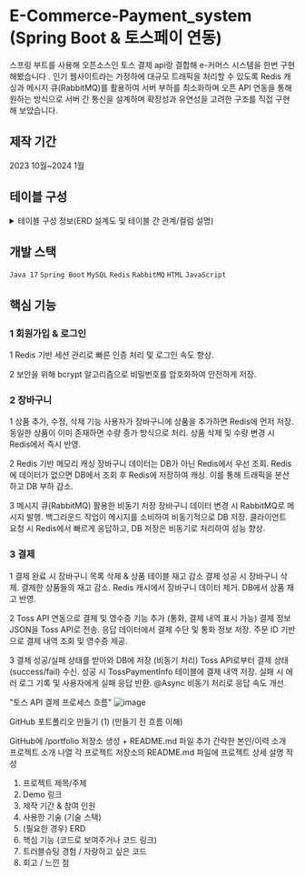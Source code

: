 # **E-Commerce-Payment_system (Spring Boot & 토스페이 연동)**
스프링 부트를 사용해 오픈소스인 토스 결제 api랑 결합해 e-커머스 시스템을 한번 구현 해봤습니다 . 인기 웹사이트라는 가정하에 대규모 트래픽을 처리할 수 있도록 Redis 캐싱과 메시지 큐(RabbitMQ)를 활용하여 서버 부하를 최소화하며 오픈 API 연동을 통해 원하는 방식으로 서버 간 통신을 설계하며 확장성과 유연성을 고려한 구조를 직접 구현해 보았습니다.
## 제작 기간
2023 10월~2024 1월

## 테이블 구성
<details>
  <summary>테이블 구성 정보(ERD 설계도 및 테이블 간 관계/컬럼 설명)</summary>

  ![image](https://github.com/user-attachments/assets/9f543a9e-347b-4fd8-bce3-f3170f30be48)

  1 유저 테이블


  ![image](https://github.com/user-attachments/assets/a58aa0ec-3044-4c76-bd76-c13eacb1ec17)

  유저의 기본 정보를 저장하는 테이블입니다.

    - **user_id**: 유저 번호 (BIGNINT UNSIGNED, 기본 키)
        -  `INT`를 사용할 수 있지만,유저 수가 많은 대규모 사이트라는 생각을 구현 함으로써 확장 가능성을 고려해 `BIGINT`를 사용함,@GeneratedValue(strategy = GenerationType.IDENTITY)설정으로 가입순서대로 번호 매기게 함
    - **name**: 유저 이름 (VARCHAR(255), NOT NULL)
    - **phone**: 유저 핸드폰 (VARCHAR(11), NOT NULL)
        - 핸드폰 번호 길이에 맞게 11자로 제한 함
    - **signup_id**: 유저 아이디 (VARCHAR(15), NOT NULL)
        - 아이디 길이를 15자로 제한, 중복 방지로 'JPA'에서 @Column(unique = true) 설정과 existsBySignupId(signupId) 메서드를 사용하여 회원가입 시 중복된 이메일이 저장되지 않도록 처리함.
    - **signup_password**:유저 비밀번호 (varchar(255), NOT NULL)
        - bcrypt라는 비밀번호 해싱 알고리즘을 사용함으로써 암호화된 비밀번호로 db에 저장되게 힘을 가함
    - **created_at**: 생성 날짜 (TIMESTAMP, NOT NULL)
    - **updated_at**: 업데이트 날짜 (datetime(6), NOT NULL)
        - 회원가입 정보 수정하면 최근에 언제 바꿨는지 시간 데이터 저장
     
          예시 @@@@@@@@@@@@@@@@@@@@@@@@@@@@@22
  2 상품 테이블
  ![image](https://github.com/user-attachments/assets/a59509bb-d20f-4087-8267-672465a6b450)

  웹 사이트에 있는 모든 상품 정보들을 담고있는 테이블 입니다.

    - **prodcut_id**: 상품 번호 (BIGNINT UNSIGNED, 기본 키)
        - 상품 번호도`INT`를 사용할 수 있지만,수많은 상품 등록을 예상해 `BIGINT`를 사용함,@GeneratedValue(strategy = GenerationType.IDENTITY)설정으로 상품 등록 순서대로 번호 매기게함.
    - **name**: 상품 이름 (VARCHAR(255), NOT NULL)
    - **price**: 상품 가격(INT, NOT NULL)
    - **category**: 상품 종류 (VARCHAR(255), NOT NULL)
    - **country**: 상품 이름 (VARCHAR(255), NOT NULL)
    - **manufacturer**: 제조 업체 (VARCHAR(255), NOT NULL)
    - **quantity**: 재고 수량 (INT, NOT NULL)
      


  3 장바구니 테이블
  ![image](https://github.com/user-attachments/assets/4de8cfa4-b2f2-4280-bb57-06b00b80ad18)

  유저들의 장바구니 데이터를 담고 있는 테이블입니다
  


   - **cart_id**: 유저 번호 (BIGNINT UNSIGNED, 기본 키)
        - 수많은 장바구니 데이터 등록을 예상해 `BIGINT`를 사용함,@GeneratedValue(strategy = GenerationType.IDENTITY)설정으로 장바구니 생성 순서대로 번호 매기게함.
   - **prodcut_id**: 상품 이름 (BIGNINT UNSIGNED, 유니크 키)
        - 상품 테이블의 상품 ID를 참조하는 외래 키로, 장바구니에 상품이 추가되면 해당 상품의 번호가 저장됨 이후 상품 번호를 활용하여 상품 테이블에서 가격 및 재고 수량을 조회하여 표시함.
   - **user_id**: 상품 이름 (BIGNINT UNSIGNED, 유니크 키)
        - 유저 테이블의 ID를 참조하는 외래 키로, 장바구니가 특정 사용자에게 속하도록 설정됨 로그인한 사용자의 user_id를 기반으로 장바구니 목록을 조회하여 해당 사용자의 장바구니 정보를 가져올 수 있음.
   - **signup_id**: 유저 아이디 (VARCHAR(15), NOT NULL)
   - **quantity**: 재고 수량 (INT, NOT NULL)
       - 사용자가 장바구니에 추가한 상품의 개수를 저장하는 필드 동일한 상품을 여러 개 담을 경우, 해당 상품의 quantity 값이 증가함 또한 추가하기전 상품 id를 통해 재고가 남아있는지 확인
   - **created_at**: 생성 날짜 (TIMESTAMP, NOT NULL)
   - **updated_at**: 업데이트 날짜 (datetime(6), NOT NULL)
       - 장바구니 추가/삭제/변경하면 최근에 언제 바꿨는지 시간 데이터 저장.
   
  

  4 사이트 결제기록 테이블
  ![image](https://github.com/user-attachments/assets/fba95565-867d-4a2b-b24c-7d5218f3c819)

  사이트에서 유저가 언제, 어떤 상품을 얼마나 구매했는지 또는 결제가 성공했는지 실패했는지를 기록하는 DB 테이블입니다.
   - **web_payment_id**:결제 번호 (BIGNINT UNSIGNED, 기본 키)
        - 수많은 결제를 예상해 `BIGINT`를 사용함,@GeneratedValue(strategy = GenerationType.IDENTITY)설정으로 결제 순서대로 번호 매기게함.
   - **user_id**: 유저 번호 (BIGNINT UNSIGNED, 유니크 키)
        - 유저 테이블의 ID를 참조하는 외래 키로, 장바구니가 특정 사용자에게 속하도록 설정됨 로그인한 사용자의 user_id를 기반으로 장바구니 목록을 조회하여 해당 사용자의 장바구니 정보를 가져올 수 있음.
   - **signup_id**: 유저 아이디 (VARCHAR(15), NOT NULL)
   - **total_quantity**: 총 수량 (INT, NOT NULL)
       - 결제하려고 하는 상품들의 총 수량을 나타냄
   - **total_price**: 총 가격 (INT, NOT NULL)
       - 결제하려고 하는 상품들의 수량과 가격들을 곱해서 총 가격을 나타냄
   - **customer_name  **: 유저 이름 (VARCHAR(255), NOT NULL)
       - user_id를 기반으로 유저 테이블에서 가져온 이름을 저장하여, 결제 내역에서 결제자의 이름을 명확히 식별할 수 있도록 함.
   - **customer_phone **: 유저 아이디 (VARCHAR(255), NOT NULL)
       - user_id를 기반으로 유저 테이블에서 가져온 이름을 저장하여, 결제 내역에서 결제자의 전화번호를 명확히 식별할 수 있도록 함.
   - **payment_status**: 결제 상태 (VARCHAR(255), NOT NULL)
       - **초기값은 "보류"이며, 결제 진행 상황에 따라 "결제 성공" 또는 "결제 실패"로 변경됨. 서버에서 결제 시스템과 연동하여 해당 값을 업데이트함
   - **created_at**: 생성 날짜 (TIMESTAMP, NOT NULL)


  5 토스페이 결제 테이블
  ![image](https://github.com/user-attachments/assets/316c3f78-12fd-410b-a70c-48e0d1055e86)

  토스페이 결제 API를 통해 처리된 결제 내역을 저장하는 테이블입니다. 해당 테이블을 통해 특정 사용자의 결제 상태를 확인합니다.

   - **toss_payment_id**:토스 결제 번호 (BIGNINT UNSIGNED, 기본 키)
        - 수많은 결제를 예상해 `BIGINT`를 사용함,@GeneratedValue(strategy = GenerationType.IDENTITY)설정으로 결제 순서대로 번호 매기게함.
   - **payment_method **: 결제 방법 (VARCHAR(255), NOT NULL)
        - 무통장 입금,카드 결제,토스 페이 결제 등.
   - **currency**: 통화 (varchar(255) , NOT NULL)
   - **total_price**: 총 가격 (INT, NOT NULL)
       - 서버에서 결제하려고 하는 상품들의 총 가격 정보를 받아와 저장
   - **total_amount **: 총 금액 (INT, NOT NULL)
       - 토스 자체에 할인 된 금액 포함해서 총 금액이 저장 됨
   - **customer_name **: 유저 이름 (VARCHAR(255), NOT NULL)
       -  user_id를 이용해 User 테이블에서 유저의 이름을 가져와 결제 정보 테이블에 직접 저장
   - **customer_phone **: 유저 핸드폰 (VARCHAR(255), NOT NULL)
       - user_id를 이용해 User 테이블에서 유저의 전화번호를 가져와 결제 정보 테이블에 직접 저장
   - **discount**: 할인 금액 (INT, NOT NULL)
       - 토스 페이에서 할인 된 금액을 나타냄
   - **payment_time**: 생성 날짜 (TIMESTAMP, NOT NULL)  




  

  
  </details>




##  개발 스택  
`Java 17` `Spring Boot` `MySQL` `Redis` `RabbitMQ` `HTML` `JavaScript`

## 핵심 기능
### 1 회원가입 & 로그인

1 Redis 기반 세션 관리로 빠른 인증 처리 및 로그인 속도 향상.

2 보안을 위해 bcrypt 알고리즘으로 비밀번호를 암호화하여 안전하게 저장.

### 2 장바구니
1 상품 추가, 수정, 삭제 기능
사용자가 장바구니에 상품을 추가하면 Redis에 먼저 저장.
동일한 상품이 이미 존재하면 수량 증가 방식으로 처리.
상품 삭제 및 수량 변경 시 Redis에서 즉시 반영.

2 Redis 기반 메모리 캐싱
장바구니 데이터는 DB가 아닌 Redis에서 우선 조회.
Redis에 데이터가 없으면 DB에서 조회 후 Redis에 저장하여 캐싱.
이를 통해 트래픽을 분산하고 DB 부하 감소.

3 메시지 큐(RabbitMQ) 활용한 비동기 저장
장바구니 데이터 변경 시 RabbitMQ로 메시지 발행.
백그라운드 작업이 메시지를 소비하여 비동기적으로 DB 저장.
클라이언트 요청 시 Redis에서 빠르게 응답하고, DB 저장은 비동기로 처리하여 성능 향상.

### 3 결제
1 결제 완료 시 장바구니 목록 삭제 & 상품 테이블 재고 감소
결제 성공 시 장바구니 삭제.
결제한 상품들의 재고 감소.
Redis 캐시에서 장바구니 데이터 제거.
DB에서 상품 재고 반영.

2 Toss API 연동으로 결제 및 영수증 기능 추가 (통화, 결제 내역 표시 가능)
결제 정보 JSON을 Toss API로 전송.
응답 데이터에서 결제 수단 및 통화 정보 저장.
주문 ID 기반으로 결제 내역 조회 및 영수증 제공.

3 결제 성공/실패 상태를 받아와 DB에 저장 (비동기 처리)
Toss API로부터 결제 상태(success/fail) 수신.
성공 시 TossPaymentInfo 테이블에 결제 내역 저장.
실패 시 에러 로그 기록 및 사용자에게 실패 응답 반환.
@Async 비동기 처리로 응답 속도 개선.

"토스 API 결제 프로세스 흐름"
![image](https://github.com/user-attachments/assets/bdaa700f-277b-40dc-b4dd-0623d85faba2)


GitHub 포트폴리오 만들기 (1)
(만들기 전 흐름 이해)

GitHub에 /portfolio 저장소 생성 + README.md 파일 추가
간략한 본인/이력 소개
프로젝트 소개 나열
각 프로젝트 저장소의 README.md 파일에 프로젝트 상세 설명 작성
1. 프로젝트 제목/주제
2. Demo 링크
3. 제작 기간 & 참여 인원
4. 사용한 기술 (기술 스택)
5. (필요한 경우) ERD                   
6. 핵심 기능 (코드로 보여주거나 코드 링크)
7. 트러블슈팅 경험 / 자랑하고 싶은 코드
8. 회고 / 느낀 점
